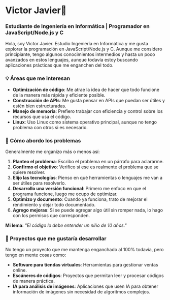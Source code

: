 # Victor Javier👋

### Estudiante de Ingeniería en Informática | Programador en JavaScript/Node.js y C

Hola, soy Victor Javier. Estudio Ingeniería en Informática y me gusta explorar la programación en JavaScript/Node.js y C. Aunque me considero principiante, tengo algunos conocimientos intermedios y hasta un poco avanzados en estos lenguajes, aunque todavía estoy buscando aplicaciones prácticas que me enganchen del todo.

### 💡 Áreas que me interesan

- **Optimización de código**: Me atrae la idea de hacer que todo funcione de la manera más rápida y eficiente posible.
- **Construcción de APIs**: Me gusta pensar en APIs que puedan ser útiles y estén bien estructuradas.
- **Manejo de memoria**: Prefiero trabajar con eficiencia y control sobre los recursos que usa el código.
- **Linux**: Uso Linux como sistema operativo principal, aunque no tengo problema con otros si es necesario.

### 🧩 Cómo abordo los problemas

Generalmente me organizo más o menos así:
1. **Planteo el problema**: Escribo el problema en un párrafo para aclararme.
2. **Confirmo el objetivo**: Verifico si ese es realmente el problema que se quiere resolver.
3. **Elijo las tecnologías**: Pienso en qué herramientas o lenguajes me van a ser útiles para resolverlo.
4. **Desarrollo una versión funcional**: Primero me enfoco en que el programa funcione, luego me ocupo de optimizar.
5. **Optimizo y documento**: Cuando ya funciona, trato de mejorar el rendimiento y dejar todo documentado.
6. **Agrego mejoras**: Si se puede agregar algo útil sin romper nada, lo hago con los permisos que corresponden.

**Mi lema**: _"El código lo debe entender un niño de 10 años."_

### 🎯 Proyectos que me gustaría desarrollar

No tengo un proyecto que me mantenga enganchado al 100% todavía, pero tengo en mente cosas como:
- **Software para tiendas virtuales**: Herramientas para gestionar ventas online.
- **Escáneres de códigos**: Proyectos que permitan leer y procesar códigos de manera práctica.
- **IA para análisis de imágenes**: Aplicaciones que usen IA para obtener información de imágenes sin necesidad de algoritmos complejos.
